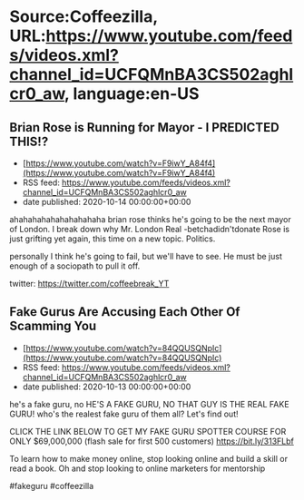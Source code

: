 # Source:Coffeezilla, URL:https://www.youtube.com/feeds/videos.xml?channel_id=UCFQMnBA3CS502aghlcr0_aw, language:en-US

## Brian Rose is Running for Mayor - I PREDICTED THIS!?
 - [https://www.youtube.com/watch?v=F9iwY_A84f4](https://www.youtube.com/watch?v=F9iwY_A84f4)
 - RSS feed: https://www.youtube.com/feeds/videos.xml?channel_id=UCFQMnBA3CS502aghlcr0_aw
 - date published: 2020-10-14 00:00:00+00:00

ahahahahahahahahahaha
brian rose thinks he's going to be the next mayor of London. I break down why Mr. London Real -betchadidn'tdonate Rose is just grifting yet again, this time on a new topic. Politics. 

personally I think he's going to fail, but we'll have to see.  He must be just enough of a sociopath to pull it off.

twitter: https://twitter.com/coffeebreak_YT

## Fake Gurus Are Accusing Each Other Of Scamming You
 - [https://www.youtube.com/watch?v=84QQUSQNpIc](https://www.youtube.com/watch?v=84QQUSQNpIc)
 - RSS feed: https://www.youtube.com/feeds/videos.xml?channel_id=UCFQMnBA3CS502aghlcr0_aw
 - date published: 2020-10-13 00:00:00+00:00

he's a fake guru, no HE'S A FAKE GURU, NO THAT GUY IS THE REAL FAKE GURU! who's the realest fake guru of them all? Let's find out!

CLICK THE LINK BELOW TO GET MY FAKE GURU SPOTTER COURSE FOR ONLY $69,000,000 (flash sale for first 500 customers)
https://bit.ly/313FLbf 

To learn how to make money online, stop looking online and build a skill or read a book. Oh and stop looking to online marketers for mentorship

#fakeguru #coffeezilla

